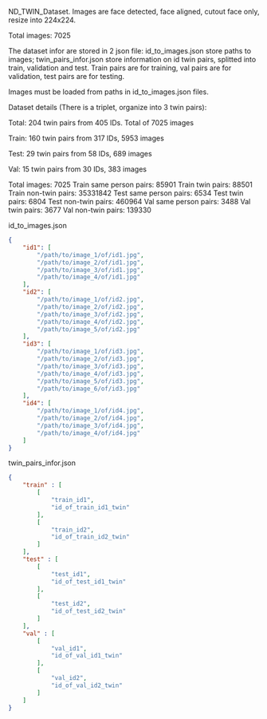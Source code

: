 ND_TWIN_Dataset. Images are face detected, face aligned, cutout face only, resize into 224x224.

Total images: 7025

The dataset infor are stored in 2 json file: id_to_images.json store paths to images; twin_pairs_infor.json store information on id twin pairs, splitted into train, validation and test. Train pairs are for training, val pairs are for validation, test pairs are for testing.

Images must be loaded from paths in id_to_images.json files.

Dataset details (There is a triplet, organize into 3 twin pairs):

Total: 204 twin pairs from 405 IDs. Total of 7025 images

Train: 160 twin pairs from 317 IDs, 5953 images

Test: 29 twin pairs from 58 IDs, 689 images

Val: 15 twin pairs from 30 IDs, 383 images

Total images: 7025
Train same person pairs: 85901
Train twin pairs: 88501
Train non-twin pairs: 35331842
Test same person pairs: 6534
Test twin pairs: 6804
Test non-twin pairs: 460964
Val same person pairs: 3488
Val twin pairs: 3677
Val non-twin pairs: 139330

id_to_images.json
```json
{
    "id1": [
        "/path/to/image_1/of/id1.jpg",
        "/path/to/image_2/of/id1.jpg",
        "/path/to/image_3/of/id1.jpg",
        "/path/to/image_4/of/id1.jpg"
    ],
    "id2": [
        "/path/to/image_1/of/id2.jpg",
        "/path/to/image_2/of/id2.jpg",
        "/path/to/image_3/of/id2.jpg",
        "/path/to/image_4/of/id2.jpg",
        "/path/to/image_5/of/id2.jpg"
    ],
    "id3": [
        "/path/to/image_1/of/id3.jpg",
        "/path/to/image_2/of/id3.jpg",
        "/path/to/image_3/of/id3.jpg",
        "/path/to/image_4/of/id3.jpg",
        "/path/to/image_5/of/id3.jpg",
        "/path/to/image_6/of/id3.jpg"
    ],
    "id4": [
        "/path/to/image_1/of/id4.jpg",
        "/path/to/image_2/of/id4.jpg",
        "/path/to/image_3/of/id4.jpg",
        "/path/to/image_4/of/id4.jpg"
    ]
}
```

twin_pairs_infor.json
```json
{
    "train" : [
        [
            "train_id1",
            "id_of_train_id1_twin"
        ],
        [
            "train_id2",
            "id_of_train_id2_twin"
        ]
    ],
    "test" : [
        [
            "test_id1",
            "id_of_test_id1_twin"
        ],
        [
            "test_id2",
            "id_of_test_id2_twin"
        ]
    ],
    "val" : [
        [
            "val_id1",
            "id_of_val_id1_twin"
        ],
        [
            "val_id2",
            "id_of_val_id2_twin"
        ]
    ]
}
```
